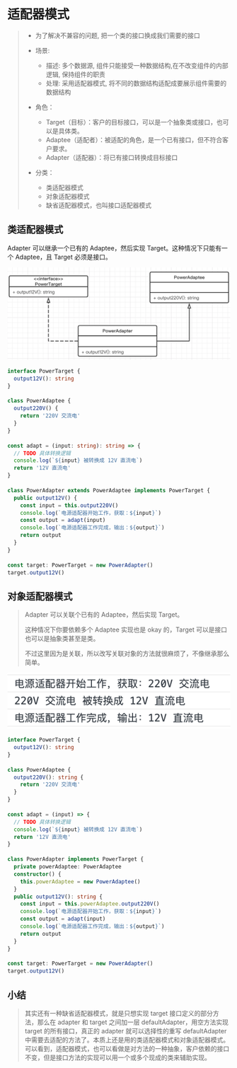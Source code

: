 # 适配器模式

> - 为了解决不兼容的问题, 把一个类的接口换成我们需要的接口
> - 场景:
>   - 描述: 多个数据源, 组件只能接受一种数据结构,在不改变组件的内部逻辑, 保持组件的职责
>   - 处理: 采用适配器模式, 将不同的数据结构适配成要展示组件需要的数据结构
> - 角色：
>
>   - Target（目标）：客户的目标接口，可以是一个抽象类或接口，也可以是具体类。
>   - Adaptee（适配者）：被适配的角色，是一个已有接口，但不符合客户要求。
>   - Adapter（适配器）：将已有接口转换成目标接口
>
> - 分类：
>   - 类适配器模式
>   - 对象适配器模式
>   - 缺省适配器模式，也叫接口适配器模式

## 类适配器模式

Adapter 可以继承一个已有的 Adaptee，然后实现 Target。这种情况下只能有一个 Adaptee，且 Target 必须是接口。

![image-20210724195222461](适配器模式.assets/image-20210724195222461.png)

```typescript
interface PowerTarget {
  output12V(): string
}

class PowerAdaptee {
  output220V() {
    return '220V 交流电'
  }
}

const adapt = (input: string): string => {
  // TODO 具体转换逻辑
  console.log(`${input} 被转换成 12V 直流电`)
  return '12V 直流电'
}

class PowerAdapter extends PowerAdaptee implements PowerTarget {
  public output12V() {
    const input = this.output220V()
    console.log(`电源适配器开始工作，获取：${input}`)
    const output = adapt(input)
    console.log(`电源适配器工作完成，输出：${output}`)
    return output
  }
}

const target: PowerTarget = new PowerAdapter()
target.output12V()
```

## 对象适配器模式

> Adapter 可以关联个已有的 Adaptee，然后实现 Target。
>
> 这种情况下你要依赖多个 Adaptee 实现也是 okay 的，Target 可以是接口也可以是抽象类甚至是类。
>
> 不过这里因为是关联，所以改写关联对象的方法就很麻烦了，不像继承那么简单。

![image-20210724195303712](适配器模式.assets/image-20210724195303712.png)

```typescript
interface PowerTarget {
  output12V(): string
}

class PowerAdaptee {
  output220V(): string {
    return '220V 交流电'
  }
}

const adapt = (input) => {
  // TODO 具体转换逻辑
  console.log(`${input} 被转换成 12V 直流电`)
  return '12V 直流电'
}

class PowerAdapter implements PowerTarget {
  private powerAdaptee: PowerAdaptee
  constructor() {
    this.powerAdaptee = new PowerAdaptee()
  }
  public output12V(): string {
    const input = this.powerAdaptee.output220V()
    console.log(`电源适配器开始工作，获取：${input}`)
    const output = adapt(input)
    console.log(`电源适配器工作完成，输出：${output}`)
    return output
  }
}

const target: PowerTarget = new PowerAdapter()
target.output12V()
```

## 小结

> 其实还有一种缺省适配器模式，就是只想实现 target 接口定义的部分方法，那么在 adapter 和 target 之间加一层 defaultAdapter，用空方法实现 target 的所有接口，真正的 adapter 就可以选择性的重写 defaultAdapter 中需要去适配的方法了。本质上还是用的类适配器模式和对象适配器模式。 可以看到，适配器模式，也可以看做是对方法的一种抽象，客户依赖的接口不变，但是接口方法的实现可以用一个或多个现成的类来辅助实现。
